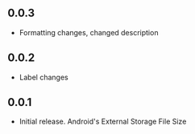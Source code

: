 ## 0.0.3

* Formatting changes, changed description

## 0.0.2

* Label changes

## 0.0.1

* Initial release. Android's External Storage File Size
